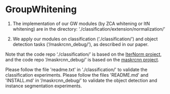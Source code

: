 # GroupWhitening


1. The implementation of our GW modules (by ZCA whitening or ItN whitening) are in the directory: ‘./classification/extension/normalization/’ 

2. We apply our modules on classification (‘./classification/’) and object detection tasks (‘/maskrcnn_debug/’), as described in our paper. 

Note that the code repo ‘./classification/’ is based on the [IterNorm project](https://github.com/huangleiBuaa/IterNorm), and the code repo ‘/maskrcnn_debug/’ is based on the [maskrcnn project](https://github.com/facebookresearch/maskrcnn-benchmark).

Please follow the file 'readme.txt' in './classification/' to validate the classification experiments.
 Please follow the files 'README.md' and 'INSTALL.md' in  ‘/maskrcnn_debug/’ to validate the object detection and instance segmentation experiments. 
 

